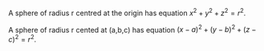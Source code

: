 A sphere of radius r centred at the origin has equation
$x^{2}+y^{2}+z^{2}=r^{2}.$

A sphere of radius r cented at (a,b,c) has equation
$(x-a)^{2}+(y-b)^{2}+(z-c)^{2}=r^{2}.$
